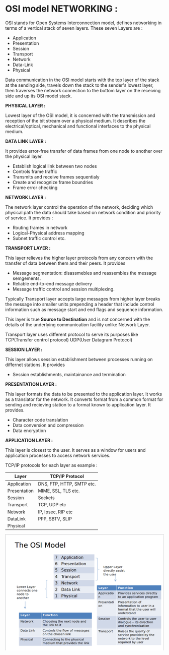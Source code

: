 # OSI model NETWORKING :

OSI stands for Open Systems Interconnection model, defines networking in terms of a vertical stack of seven layers. These seven Layers are :

* Application
* Presentation
* Session
* Transport
* Network
* Data-Link
* Physical

Data communication in the OSI model starts with the top layer of the stack at the sending side, travels down the stack to the sender's lowest layer, then traverses the network connection to the bottom layer on the receiving side and up its OSI model stack.

**PHYSICAL LAYER :**

Lowest layer of the OSI model, it is concerned with the transmission and reception of the bit stream over a physical medium. It describes the electrical/optical, mechanical and functional interfaces to the physical medium.

**DATA LINK LAYER :**

It provides error-free transfer of data frames from one node to another over the physical layer. 
* Establish logical link between two nodes
* Controls frame traffic
* Transmits and receive frames sequentialy
* Create and recognize frame boundries
* Frame error checking

**NETWORK LAYER :**

The network layer control the operation of the network, deciding which physical path the data should take based on network condition and priority of service. It provides :
* Routing frames in network
* Logical-Physical address mapping
* Subnet traffic control etc.

**TRANSPORT LAYER :**

This layer relieves the higher layer protocols from any concern with the transfer of data between them and their peers. It provides
* Message segmentation: disassmebles and reassembles the message semgements.
* Reliable end-to-end message delivery
* Message traffic control and session multiplexing.

Typically Transport layer accepts large messages from higher layer breaks the message into smaller units prepending a header that include control information such as message start and end flags and sequence information.

This  layer is true **Source to Destination** and is not concerned with the details of the underlying communication facility unlike Network Layer.

Transport layer uses different protocol to serve its purposes like TCP(Transfer control protocol) UDP(User Datagram Protocol)

**SESSION LAYER :**

This layer allows session establishment between processes running on differnet stations. It provides
* Session establishments, maintainance and termination

**PRESENTATION LAYER :**

This layer formats the data to be presented to the application layer. It works as a translator for the network. It converts format from a common format for sending and recieving station to a format known to application layer. It provides.
* Character code translation
* Data conversion and compression
* Data encryption

**APPLICATION LAYER :**

This layer is closest to the user. It serves as a window for users and application processes to access network services.

TCP/IP protocols for each layer as example :

Layer | TCP/IP Protocol
---- | ----
Application | DNS, FTP, HTTP, SMTP etc.
Presentation | MIME, SSL, TLS etc.
Session | Sockets
Transport | TCP, UDP etc
Network | IP, Ipsec, RIP etc
DataLink | PPP, SBTV, SLIP
Physical |  


![OSI Model](Resources/osi.png)